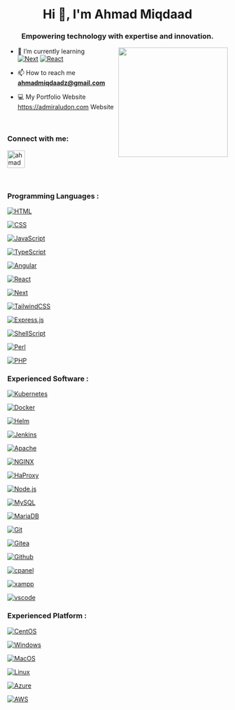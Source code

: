 <h1 align="center">Hi 👋, I'm Ahmad Miqdaad</h1>
<h3 align="center">Empowering technology with expertise and innovation.</h3>
<img src="https://raw.githubusercontent.com/admiraludon6/admiraludon6/master/images/undraw_programmer_re_owql.svg" width="250" height="250" frameBorder="0" class="giphy-embed" align="right" allowFullScreen>

- 🌱 I’m currently learning <br>
[![Next][Next.js]][Next-url] [![React][React.js]][React-url]


- 📫 How to reach me <br> **ahmadmiqdaadz@gmail.com** 

- 💻 My Portfolio Website <br> https://admiraludon.com
Website
<br>

<h3 align="left">Connect with me:</h3>
<p align="left">
<a href="https://linkedin.com/in/miqdaadz" target="_blank"><img align="center" src="https://raw.githubusercontent.com/admiraludon6/admiraludon6/master/icons/linkedin-svgrepo-com.svg" alt="ahmadmiqdaad zaini" height="40" width="40" /></a>
</p>

<br>
<h3 align="left">Programming Languages :</h3>
<p align="left"> 

  <!-- <a href="https://en.wikipedia.org/wiki/HTML" target="_blank" rel="noreferrer"> 
  <img src="https://raw.githubusercontent.com/admiraludon6/admiraludon6/master/icons/html-5-svgrepo-com.svg" 
       alt="html5" width="40" height="40"/> 
  </a>  -->

  [![HTML][HTML]][HTML-url]

  <!-- <a href="https://en.wikipedia.org/wiki/CSS" target="_blank" rel="noreferrer"> 
  <img src="https://raw.githubusercontent.com/admiraludon6/admiraludon6/master/icons/css-3-svgrepo-com.svg" 
       alt="css3" width="40" height="40"/> 
  </a>  -->

  [![CSS][CSS]][CSS-url]

  <!-- <a href="https://www.javascript.com/" target="_blank" rel="noreferrer"> 
  <img src="https://raw.githubusercontent.com/admiraludon6/admiraludon6/master/icons/js-svgrepo-com.svg" 
       alt="javascript" width="40" height="40"/> 
  </a>  -->

  [![JavaScript][JavaScript]][JavaScript-url]

  <!-- <a href="https://www.typescriptlang.org/" target="_blank" rel="noreferrer"> 
  <img src="https://raw.githubusercontent.com/admiraludon6/admiraludon6/master/icons/typescript-icon-svgrepo-com.svg" 
       alt="typescript" width="40" height="40"/> 
  </a>  -->
  
  [![TypeScript][TypeScript]][TypeScript-url]

  <!-- <a href="https://angular.io/" target="_blank" rel="noreferrer"> 
  <img src="https://raw.githubusercontent.com/admiraludon6/admiraludon6/master/icons/angular-svgrepo-com.svg" 
       alt="angular" width="40" height="40"/> 
  </a>  -->

  [![Angular][Angular]][Angular-url]
  
  <!-- <a href="https://reactjs.org/" target="_blank" rel="noreferrer"> 
  <img src="https://raw.githubusercontent.com/admiraludon6/admiraludon6/master/icons/react-svgrepo-com.svg" 
       alt="reactjs" width="40" height="40"/> 
  </a>  -->

  [![React][React.js]][React-url]

  
  <!-- <a href="https://nextjs.org/" target="_blank" rel="noreferrer"> 
  <img src="https://raw.githubusercontent.com/admiraludon6/admiraludon6/master/icons/nextjs-fill-svgrepo-com.svg" 
       alt="nextjs" width="40" height="40"/> 
  </a>  -->
  
  [![Next][Next.js]][Next-url]
  
  <!-- <a href="https://tailwindcss.com/" target="_blank" rel="noreferrer"> 
  <img src="https://raw.githubusercontent.com/admiraludon6/admiraludon6/master/icons/tailwind-svgrepo-com.svg" 
       alt="tailwindcss" width="40" height="40"/> 
  </a>  -->
  
  [![TailwindCSS][TailwindCSS]][TailwindCSS-url]

  <!-- <a href="https://expressjs.com/" target="_blank" rel="noreferrer"> 
  <img src="https://raw.githubusercontent.com/admiraludon6/admiraludon6/master/icons/express-svgrepo-com.svg" 
       alt="expressjs" height="40"/> 
  </a>  -->

  [![Express.js][Express.js]][Express-url]

  <!-- <a href="https://www.gnu.org/software/bash/" target="_blank" rel="noreferrer"> 
  <img src="https://raw.githubusercontent.com/admiraludon6/admiraludon6/master/icons/bash-svgrepo-com.svg" 
       alt="bash" height="30"/> 
  </a>  -->

  [![ShellScript][ShellScript]][ShellScript-url]

  <!-- <a href="https://www.perl.org/" target="_blank" rel="noreferrer"> 
  <img src="https://raw.githubusercontent.com/admiraludon6/admiraludon6/master/icons/perl2-svgrepo-com.svg" 
       alt="perl" width="40" height="40"/> 
  </a>  -->

  [![Perl][Perl]][Perl-url]

  <!-- <a href="https://www.php.net/" target="_blank" rel="noreferrer"> 
  <img src="https://raw.githubusercontent.com/admiraludon6/admiraludon6/master/icons/php-svgrepo-com.svg" 
       alt="perl" width="40" height="40"/> 
  </a>  -->

  [![PHP][PHP]][PHP-url]

  </p>

  <h3 align="left">Experienced Software :</h3>
  <p align="left"> 

  <!-- <a href="https://kubernetes.io/" target="_blank" rel="noreferrer"> 
  <img src="https://raw.githubusercontent.com/admiraludon6/admiraludon6/master/icons/kubernetes-svgrepo-com.svg" 
       alt="kubernetes" width="40" height="40"/> 
  </a>  -->

  [![Kubernetes][Kubernetes]][Kubernetes-url]

  <!-- <a href="https://www.docker.com/" target="_blank" rel="noreferrer"> 
  <img src="https://raw.githubusercontent.com/admiraludon6/admiraludon6/master/icons/docker-svgrepo-com.svg" 
       alt="docker" width="40" height="40"/> 
  </a>  -->

  [![Docker][Docker]][Docker-url]

  <!-- 
  <a href="https://helm.sh/" target="_blank" rel="noreferrer"> 
  <img src="https://raw.githubusercontent.com/admiraludon6/admiraludon6/master/icons/helm-svgrepo-com.svg" 
       alt="helmchart" width="40" height="40"/> 
  </a>  -->

  [![Helm][Helm]][Helm-url]

  <!-- <a href="https://www.jenkins.io/" target="_blank" rel="noreferrer"> 
  <img src="https://raw.githubusercontent.com/admiraludon6/admiraludon6/master/icons/jenkins-svgrepo-com.svg" 
       alt="helmchart" width="40" height="40"/> 
  </a>  -->

  [![Jenkins][Jenkins]][Jenkins-url]

  <!-- <a href="https://httpd.apache.org/" target="_blank" rel="noreferrer"> 
  <img src="https://raw.githubusercontent.com/admiraludon6/admiraludon6/master/icons/apache-svgrepo-com.svg" 
       alt="apache" width="40" height="40"/> 
  </a>  -->

  [![Apache][Apache]][Apache-url]
  
  <!-- <a href="https://www.nginx.com/" target="_blank" rel="noreferrer"> 
  <img src="https://raw.githubusercontent.com/admiraludon6/admiraludon6/master/icons/nginx-svgrepo-com.svg" 
       alt="nginx" width="40" height="40"/> 
  </a>  -->

  [![NGINX][NGINX]][NGINX-url]
  
  <!-- <a href="https://www.haproxy.org/" target="_blank" rel="noreferrer"> 
  <img src="https://raw.githubusercontent.com/admiraludon6/admiraludon6/master/icons/haproxy-svgrepo-com.svg" 
       alt="haproxy" height="40"/> 
  </a>  -->

  [![HaProxy][HaProxy]][HaProxy-url]

  <!-- <a href="https://nodejs.org/en/" target="_blank" rel="noreferrer"> 
  <img src="https://raw.githubusercontent.com/admiraludon6/admiraludon6/master/icons/nodejs-svgrepo-com.svg" 
       alt="nodejs" height="20"/> 
  </a>  -->

  [![Node.js][Node.js]][Node.js-url]

  <!-- <a href="https://www.mysql.com/" target="_blank" rel="noreferrer"> 
  <img src="https://raw.githubusercontent.com/admiraludon6/admiraludon6/master/icons/mysql-logo-svgrepo-com.svg" 
       alt="mysql" width="60"/> 
  </a>  -->

  [![MySQL][MySQL]][MySQL-url]

  <!-- <a href="https://mariadb.org/" target="_blank" rel="noreferrer"> 
  <img src="https://raw.githubusercontent.com/admiraludon6/admiraludon6/master/icons/mariadb-svgrepo-com.svg" 
       alt="mariadb" width="60"/> 
  </a>  -->

  [![MariaDB][MariaDB]][MariaDB-url]

  <!-- <a href="https://git-scm.com/" target="_blank" rel="noreferrer"> 
  <img src="https://raw.githubusercontent.com/admiraludon6/admiraludon6/master/icons/git-svgrepo-com.svg" 
       alt="git" width="40" height="40"/> 
  </a>  -->

  [![Git][Git]][Git-url]

  <!-- <a href="https://gitea.io/en-us/" target="_blank" rel="noreferrer"> 
  <img src="https://raw.githubusercontent.com/admiraludon6/admiraludon6/master/icons/gitea-svgrepo-com.svg" 
       alt="gitea" width="40" height="40"/> 
  </a>  -->

  [![Gitea][Gitea]][Gitea-url]

  <!-- <a href="https://github.com/" target="_blank" rel="noreferrer"> 
  <img src="https://raw.githubusercontent.com/admiraludon6/admiraludon6/master/icons/github-svgrepo-com.svg" 
       alt="github" width="40" height="40"/> 
  </a>  -->

  [![Github][Github]][Github-url]

  <!-- <a href="https://cpanel.net/" target="_blank" rel="noreferrer"> 
  <img src="https://raw.githubusercontent.com/admiraludon6/admiraludon6/master/icons/cpanel-svgrepo-com.svg" 
       alt="cpanel" width="40" height="40"/> 
  </a>  -->

  [![cpanel][cpanel]][cpanel-url]

  <!-- <a href="https://www.apachefriends.org/" target="_blank" rel="noreferrer"> 
  <img src="https://raw.githubusercontent.com/admiraludon6/admiraludon6/master/icons/xampp-svgrepo-com.svg" 
       alt="xampp" height="35" height="35"/> 
  </a>  -->

  [![xampp][xampp]][xampp-url]

  <!-- <a href="https://code.visualstudio.com/" target="_blank" rel="noreferrer"> 
  <img src="https://raw.githubusercontent.com/admiraludon6/admiraludon6/master/icons/vscode-svgrepo-com.svg" 
       alt="xampp" height="40"/>  -->
  </a> 

  [![vscode][vscode]][vscode-url]

  </p>

  <h3 align="left">Experienced Platform :</h3>
  <p align="left"> 
  
  <!-- <a href="https://www.centos.org/" target="_blank" rel="noreferrer"> 
  <img src="https://raw.githubusercontent.com/admiraludon6/admiraludon6/master/icons/centos-svgrepo-com.svg" 
       alt="centos" height="35"/> 
  </a>  -->

  [![CentOS][CentOS]][CentOS-url]

  <!-- <a href="https://www.microsoft.com/en-my/windows/?r=1" target="_blank" rel="noreferrer"> 
  <img src="https://raw.githubusercontent.com/admiraludon6/admiraludon6/master/icons/windowsphone-color-svgrepo-com.svg" 
       alt="windows" width="30" height="30"/> 
  </a>  -->

  [![Windows][Windows]][Windows-url]
  
  <!-- <a href="https://www.apple.com/my/macos/" target="_blank" rel="noreferrer"> 
  <img src="https://raw.githubusercontent.com/admiraludon6/admiraludon6/master/icons/macos-svgrepo-com.svg" 
       alt="macos" width="40" height="40"/> 
  </a>  -->

  [![MacOS][MacOS]][MacOS-url]
  
  <!-- <a href="https://www.linux.org/" target="_blank" rel="noreferrer"> 
  <img src="https://raw.githubusercontent.com/admiraludon6/admiraludon6/master/icons/linux-svgrepo-com.svg" 
       alt="linux" width="40" height="40"/> 
  </a>  -->

  [![Linux][Linux]][Linux-url]
  
  <!-- <a href="https://azure.microsoft.com/en-us" target="_blank" rel="noreferrer"> 
  <img src="https://raw.githubusercontent.com/admiraludon6/admiraludon6/master/icons/azure-svgrepo-com.svg" 
       alt="azure" width="40" height="40"/> 
  </a>  -->

  [![Azure][Azure]][Azure-url]
  
  <!-- <a href="https://aws.amazon.com/" target="_blank" rel="noreferrer"> 
  <img src="https://raw.githubusercontent.com/admiraludon6/admiraludon6/master/icons/aws-svgrepo-com.svg" 
       alt="aws" width="40" height="40"/> 
  </a>  -->

  [![AWS][AWS]][AWS-url]
  </p>

<!-- MARKDOWN LINKS & IMAGES -->
<!-- https://www.markdownguide.org/basic-syntax/#reference-style-links -->
[Next.js]: https://img.shields.io/badge/next.js-000000?style=for-the-badge&logo=nextdotjs&logoColor=white
[Next-url]: https://nextjs.org/
[React.js]: https://img.shields.io/badge/React-20232A?style=for-the-badge&logo=react&logoColor=61DAFB
[React-url]: https://reactjs.org/
[HTML]: https://img.shields.io/badge/html5-f16529?style=for-the-badge&logo=html5&logoColor=white
[HTML-url]: https://en.wikipedia.org/wiki/HTML
[CSS]: https://img.shields.io/badge/css3-1572B6?style=for-the-badge&logo=CSS3&logoColor=white
[CSS-url]: https://en.wikipedia.org/wiki/CSS
[JavaScript]: https://img.shields.io/badge/JavaScript-F7DF1E?style=for-the-badge&logo=JavaScript&logoColor=black
[JavaScript-url]: https://www.javascript.com/
[TypeScript]: https://img.shields.io/badge/TypeScript-3178C6?style=for-the-badge&logo=TypeScript&logoColor=white
[TypeScript-url]: https://www.typescriptlang.org/
[Angular]: https://img.shields.io/badge/Angular-6D0018?style=for-the-badge&logo=Angular&logoColor=FF073E
[Angular-url]: https://angular.io/
[TailwindCSS]: https://img.shields.io/badge/TailwindCSS-012930?style=for-the-badge&logo=TailwindCSS&logoColor=06B6D4
[TailwindCSS-url]: https://tailwindcss.com/
[Express.js]: https://img.shields.io/badge/express.js-000000?style=for-the-badge&logo=express&logoColor=white
[Express-url]: https://expressjs.com/
[ShellScript]: https://img.shields.io/badge/shell%20scripting-0F2007?style=for-the-badge&logo=gnubash&logoColor=4EAA25
[ShellScript-url]: https://www.shellscript.sh/
[Perl]: https://img.shields.io/badge/perl-283057?style=for-the-badge&logo=perl&logoColor=7280BF
[Perl-url]: https://www.perl.org/
[PHP]: https://img.shields.io/badge/php-424678?style=for-the-badge&logo=php&logoColor=C6C8E0
[PHP-url]: https://www.php.net/

[Kubernetes]: https://img.shields.io/badge/Kubernetes-326CE5?style=for-the-badge&logo=Kubernetes&logoColor=white
[Kubernetes-url]: https://kubernetes.io/
[Docker]: https://img.shields.io/badge/Docker-083A61?style=for-the-badge&logo=Docker&logoColor=2496ED
[Docker-url]: https://www.docker.com/
[Helm]: https://img.shields.io/badge/Helm-0F1689?style=for-the-badge&logo=Helm&logoColor=white
[Helm-url]: https://helm.sh/
[Jenkins]: https://img.shields.io/badge/Jenkins-d33833?style=for-the-badge&logo=Jenkins&logoColor=black
[Jenkins-url]: https://www.jenkins.io/
[Apache]: https://img.shields.io/badge/Apache-711216?style=for-the-badge&logo=Apache&logoColor=E65F64
[Apache-url]: https://httpd.apache.org/
[NGINX]: https://img.shields.io/badge/NGINX-005E24?style=for-the-badge&logo=NGINX&logoColor=11FF6C
[NGINX-url]: https://www.nginx.com/
[HaProxy]: https://raw.githubusercontent.com/admiraludon6/admiraludon6/master/badges/HAproxy-simpleicons.svg
[HaProxy-URL]: https://www.haproxy.org/
[Node.js]: https://img.shields.io/badge/node.js-091B09?style=for-the-badge&logoColor=339933&logo=node.js
[Node.js-url]: https://nodejs.org/en/
[MySQL]: https://img.shields.io/badge/mysql-4479A1?style=for-the-badge&logoColor=white&logo=mysql
[MySQL-url]: https://mariadb.org/
[MariaDB]: https://img.shields.io/badge/mariadb-EAD6D0?style=for-the-badge&logoColor=b7755f&logo=MariaDB
[MariaDB-url]: https://mariadb.org/
[Git]: https://img.shields.io/badge/git--scm-FBD2CA?style=for-the-badge&logoColor=F05032&logo=git
[Git-url]: https://git-scm.com/
[Gitea]: https://img.shields.io/badge/gitea-BCE493?style=for-the-badge&logoColor=609926&logo=gitea
[Gitea-url]: https://gitea.io/en-us/
[Github]: https://img.shields.io/badge/github-181717?style=for-the-badge&logoColor=white&logo=github
[Github-url]: https://github.com/
[Cpanel]: https://img.shields.io/badge/cpanel-832800?style=for-the-badge&logoColor=FF6C2C&logo=cpanel
[Cpanel-url]: https://cpanel.net/
[Xampp]: https://img.shields.io/badge/xampp-FEE8D8?style=for-the-badge&logoColor=FB7A24&logo=xampp
[Xampp-url]: https://www.apachefriends.org/
[vscode]: https://img.shields.io/badge/visual%20studio%20code-70C6FF?style=for-the-badge&logoColor=007ACC&logo=visualstudiocode
[vscode-url]: https://code.visualstudio.com/

[CentOS]: https://img.shields.io/badge/centos-262577?style=for-the-badge&logoColor=white&logo=centos
[CentOS-url]: https://www.centos.org/
[Windows]: https://img.shields.io/badge/windows-8FCEFF?style=for-the-badge&logoColor=0078D6&logo=windows
[Windows-url]: https://www.microsoft.com/en-my/windows/?r=1
[MacOS]: https://img.shields.io/badge/macos-E3E3E3?style=for-the-badge&logoColor=black&logo=macos
[MacOS-url]: https://www.apple.com/my/macos/
[Linux]: https://img.shields.io/badge/linux-3D3D3D?style=for-the-badge&logoColor=FCC624&logo=linux
[Linux-url]: https://www.linux.org/
[Azure]: https://img.shields.io/badge/Azure%20Portal-00192C?style=for-the-badge&logoColor=0078D4&logo=MicrosoftAzure
[Azure-url]: https://azure.microsoft.com/en-us
[AWS]: https://img.shields.io/badge/Amazon%20AWS-8F5600?style=for-the-badge&logoColor=FF9900&logo=AmazonAWS
[AWS-url]: https://aws.amazon.com/